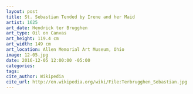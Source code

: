 ```yaml
---
layout: post
title: St. Sebastian Tended by Irene and her Maid
artist: 1625
art_date: Hendrick ter Brugghen
art_type: Oil on Canvas
art_height: 119.4 cm
art_width: 149 cm
art_location: Allen Memorial Art Museum, Ohio
image: 12-05.jpg
date: 2016-12-05 12:00:00 -05:00
categories:
tags:
cite_author: Wikipedia
cite_url: http://en.wikipedia.org/wiki/File:Terbrugghen_Sebastian.jpg
---
```

